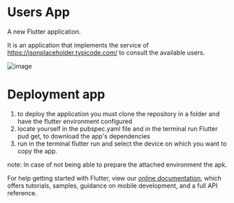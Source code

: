 # Users App

A new Flutter application.

It is an application that implements the service of https://jsonplaceholder.typicode.com/
to consult the available users. 


![image](https://user-images.githubusercontent.com/85606458/144753456-3c90dc27-5539-4a18-a0cb-d7f5798c66aa.png)



# Deployment app 

1. to deploy the application you must clone the repository in a folder and have the flutter environment configured
2. locate yourself in the pubspec.yaml file and in the terminal run Flutter pud get, to download the app's dependencies
3. run in the terminal flutter run and select the device on which you want to copy the app.

note:
In case of not being able to prepare the attached environment the apk.


For help getting started with Flutter, view our
[online documentation](https://flutter.dev/docs), which offers tutorials,
samples, guidance on mobile development, and a full API reference.

